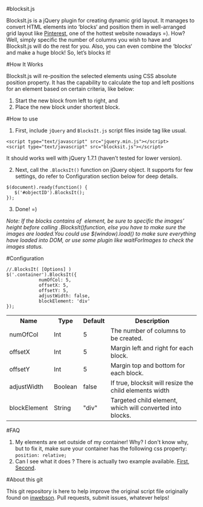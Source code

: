 #blocksit.js

BlocksIt.js is a jQuery plugin for creating dynamic grid layout. It manages to convert HTML elements into ‘blocks‘ and position them in well-arranged grid layout like [Pinterest](www.pinterest.com), one of the hottest website nowadays =). How? Well, simply specific the number of columns you wish to have and BlocksIt.js will do the rest for you. Also, you can even combine the ‘blocks‘ and make a huge block! So, let’s blocks it!


#How It Works

BlocksIt.js will re-position the selected elements using CSS absolute position property. It has the capability to calculate the top and left positions for an element based on certain criteria, like below:

1. Start the new block from left to right, and
2. Place the new block under shortest block.



#How to use

1. First, include `jQuery` and `BlocksIt.js` script files inside <head> tag like usual.

  ```
  <script type="text/javascript" src="jquery.min.js"></script>
  <script type="text/javascript" src="blocksit.js"></script>
  ```
  It should works well with jQuery 1.7.1 (haven’t tested for lower version).

2. Next, call the `.BlocksIt()` function on jQuery object. It supports for few settings, do refer to Configuration section below for deep details.

  ```
  $(document).ready(function() {
     $('#objectID').BlocksIt();
  });
  ```
3. Done! =)

*Note: If the blocks contains of <img> element, be sure to specific the images’ height before calling .BlocksIt()function, else you have to make sure the images are loaded.You could use $(window).load() to make sure everything have loaded into DOM, or use some plugin like waitForImages to check the images status.*

#Configuration

```
//.BlocksIt( [Options] )
$('.container').BlocksIt({
            numOfCol: 5,
            offsetX: 5,
            offsetY: 5,
            adjustWidth: false,
            blockElement: 'div'
});
```
<table>
  <tr>
    <th>Name</th>
    <th>Type</th>
    <th>Default</th>
    <th>Description</th>
  </tr>
  <tr>
    <td>numOfCol</td>
    <td>Int</td>
    <td>5</td>
    <td>The number of columns to be created.</td>
  </tr>
  <tr>
    <td>offsetX</td>
    <td>Int</td>
    <td>5</td>
    <td>Margin left and right for each block.</td>
  </tr>
  <tr>
    <td>offsetY</td>
    <td>Int</td>
    <td>5</td>
    <td>Margin top and bottom for each block.</td>
  </tr>
  <tr>
    <td>adjustWidth</td>
    <td>Boolean</td>
    <td>false</td>
    <td>If true, blocksit will resize the child elements width</td>
  </tr>
  <tr>
    <td>blockElement</td>
    <td>String</td>
    <td>"div"</td>
    <td>Targeted child element, which will converted into blocks.</td>
  </tr>
</table>


#FAQ

1. My elements are set outside of my container! Why?
  I don't know why, but to fix it, make sure your container has the following css property: `position: relative;`
2. Can I see what it does ?
  There is actually two example available. [First](http://www.inwebson.com/demo/blocksit-js/demo2/), [Second](http://www.inwebson.com/demo/blocksit-js/demo1/).

#About this git

This git repository is here to help improve the original script file originally found on [inwebson](http://www.inwebson.com/demo/blocksit-js/). Pull requests, submit issues, whatever helps!
